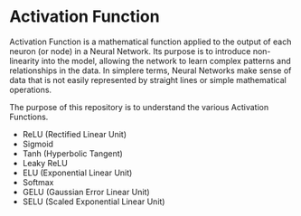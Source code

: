 # Activation Function

Activation Function is a mathematical function applied to the output of each neuron (or node) in a Neural Network. Its purpose is to introduce non-linearity into the model, allowing the network to learn complex patterns and relationships in the data. In simplere terms, Neural Networks make sense of data that is not easily represented by straight lines or simple mathematical operations.

The purpose of this repository is to understand the various Activation Functions.

* ReLU (Rectified Linear Unit)
* Sigmoid
* Tanh (Hyperbolic Tangent)
* Leaky ReLU
* ELU (Exponential Linear Unit)
* Softmax
* GELU (Gaussian Error Linear Unit)
* SELU (Scaled Exponential Linear Unit)
